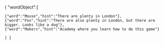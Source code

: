 { "wordObject":[ 

    {"word":"Mouse","hint":"There are plenty in London"}, 
    {"word":"Fox","hint":"There are also plenty in London, but there are bigger. Looks like a dog"}, 
    {"word":"Makers","hint":"Academy where you learn how to do this game"}
    
    ] }